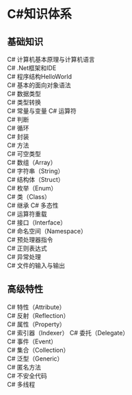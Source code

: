 # C#知识体系  
  
## 基础知识  
C# 计算机基本原理与计算机语言                        
C# .Net框架和IDE    
C# 程序结构HelloWorld  
C# 基本的面向对象语法  
C# 数据类型  
C# 类型转换  
C# 常量与变量 
C# 运算符  
C# 判断  
C# 循环  
C# 封装  
C# 方法  
C# 可空类型  
C# 数组（Array）  
C# 字符串（String）  
C# 结构体（Struct）  
C# 枚举（Enum）  
C# 类（Class）  
C# 继承 
C# 多态性  
C# 运算符重载  
C# 接口（Interface）  
C# 命名空间（Namespace）  
C# 预处理器指令  
C# 正则表达式  
C# 异常处理  
C# 文件的输入与输出  
  
## 高级特性  
C# 特性（Attribute）  
C# 反射（Reflection）  
C# 属性（Property）  
C# 索引器（Indexer）
C# 委托（Delegate）  
C# 事件（Event）  
C# 集合（Collection）  
C# 泛型（Generic）  
C# 匿名方法  
C# 不安全代码  
C# 多线程  